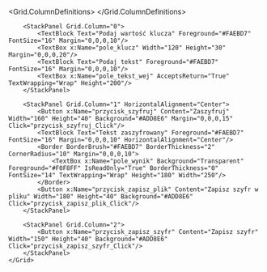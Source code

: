 <Window x:Class="SzyfrCezaraDesktop.MainWindow"
        xmlns="http://schemas.microsoft.com/winfx/2006/xaml/presentation"
        xmlns:x="http://schemas.microsoft.com/winfx/2006/xaml"
        Title="Szyfrowanie. Wykonane przez 123456" Height="450" Width="800"
        Background="#5F9EA0">
    <Grid Margin="20">
        <Grid.ColumnDefinitions>
            <ColumnDefinition Width="2*" />
            <ColumnDefinition Width="2*" />
            <ColumnDefinition Width="1.5*" />
        </Grid.ColumnDefinitions>

        <StackPanel Grid.Column="0">
            <TextBlock Text="Podaj wartość klucza" Foreground="#FAEBD7" FontSize="16" Margin="0,0,0,10"/>
            <TextBox x:Name="pole_klucz" Width="120" Height="30" Margin="0,0,0,20"/>
            <TextBlock Text="Podaj tekst" Foreground="#FAEBD7" FontSize="16" Margin="0,0,0,10"/>
            <TextBox x:Name="pole_tekst_wej" AcceptsReturn="True" TextWrapping="Wrap" Height="200"/>
        </StackPanel>

        <StackPanel Grid.Column="1" HorizontalAlignment="Center">
            <Button x:Name="przycisk_szyfruj" Content="Zaszyfruj" Width="160" Height="40" Background="#ADD8E6" Margin="0,0,0,15" Click="przycisk_szyfruj_Click"/>
            <TextBlock Text="Tekst zaszyfrowany" Foreground="#FAEBD7" FontSize="16" Margin="0,0,0,10" HorizontalAlignment="Center"/>
            <Border BorderBrush="#FAEBD7" BorderThickness="2" CornerRadius="10" Margin="0,0,0,10">
                <TextBox x:Name="pole_wynik" Background="Transparent" Foreground="#F0F8FF" IsReadOnly="True" BorderThickness="0" FontSize="14" TextWrapping="Wrap" Height="180" Width="250"/>
            </Border>
            <Button x:Name="przycisk_zapisz_plik" Content="Zapisz szyfr w pliku" Width="180" Height="40" Background="#ADD8E6" Click="przycisk_zapisz_plik_Click"/>
        </StackPanel>

        <StackPanel Grid.Column="2">
            <Button x:Name="przycisk_zapisz_szyfr" Content="Zapisz szyfr" Width="150" Height="40" Background="#ADD8E6" Click="przycisk_zapisz_szyfr_Click"/>
        </StackPanel>
    </Grid>
</Window>
